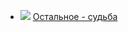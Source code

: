 * ![](/books/sf_action/Михаил%20Глебович%20Успенский/Остальное%20-%20судьба.jpg) [Остальное - судьба](/books/sf_action/Михаил%20Глебович%20Успенский/Остальное%20-%20судьба)